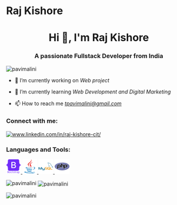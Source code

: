 # Raj Kishore
<h1 align="center">Hi 👋, I'm Raj Kishore</h1>
<h3 align="center">A passionate Fullstack Developer from India</h3>

<p align="left"> <img src="https://komarev.com/ghpvc/?username=pavimalini&label=Profile%20views&color=0e75b6&style=flat" alt="pavimalini" /> </p>

- 🔭 I’m currently working on *Web project*

- 🌱 I’m currently learning *Web Development and Digital Marketing*

- 📫 How to reach me *tpavimalini@gmail.com*

<h3 align="left">Connect with me:</h3>
<p align="left">
<a href="https://linkedin.com/in/www.linkedin.com/in/raj-kishore-cit/" target="blank"><img align="center" src="https://raw.githubusercontent.com/rahuldkjain/github-profile-readme-generator/master/src/images/icons/Social/linked-in-alt.svg" alt="www.linkedin.com/in/raj-kishore-cit/" height="30" width="40" /></a>
</p>

<h3 align="left">Languages and Tools:</h3>
<p align="left"> <a href="https://getbootstrap.com" target="_blank" rel="noreferrer"> <img src="https://raw.githubusercontent.com/devicons/devicon/master/icons/bootstrap/bootstrap-plain-wordmark.svg" alt="bootstrap" width="40" height="40"/> </a> <a href="https://www.java.com" target="_blank" rel="noreferrer"> <img src="https://raw.githubusercontent.com/devicons/devicon/master/icons/java/java-original.svg" alt="java" width="40" height="40"/> </a> <a href="https://www.mysql.com/" target="_blank" rel="noreferrer"> <img src="https://raw.githubusercontent.com/devicons/devicon/master/icons/mysql/mysql-original-wordmark.svg" alt="mysql" width="40" height="40"/> </a> <a href="https://www.php.net" target="_blank" rel="noreferrer"> <img src="https://raw.githubusercontent.com/devicons/devicon/master/icons/php/php-original.svg" alt="php" width="40" height="40"/> </a> </p>

<p><img align="left" src="https://github-readme-stats.vercel.app/api/top-langs?username=pavimalini&show_icons=true&locale=en&layout=compact" alt="pavimalini" /></p>

<p>&nbsp;<img align="center" src="https://github-readme-stats.vercel.app/api?username=pavimalini&show_icons=true&locale=en" alt="pavimalini" /></p>

<p><img align="center" src="https://github-readme-streak-stats.herokuapp.com/?user=pavimalini&" alt="pavimalini" /></p>
